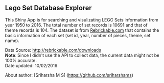 ## Lego Set Database Explorer  

This Shiny App is for searching and visulizating LEGO Sets information from year 1950 to 2016. The total number of set records is 10691 and that of theme records is 104.
The dataset is from [Rebrickable.com](http://rebrickable.com/) that contains the basic information of each set (set id, year, number of pieces, theme, set name).  

Data Source: http://rebrickable.com/downloads  
**Note**: Since I didn't use the API to collect data, the current data might not be 100% accurate.  
Date updated: 10/02/2016

About author: [Sriharsha M S] (https://github.com/sriharshams)